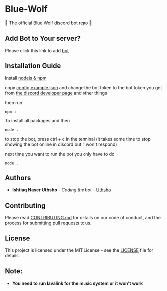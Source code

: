 # Blue-Wolf
🤖 The official Blue Wolf discord bot repo 🤖

## Add Bot to Your server?
Please click this link to add [bot](https://discordapp.com/oauth2/authorize?client_id=682826605466222622&scope=bot&permissions=2146958847%60)
## Installation Guide
Install [nodejs & npm](https://nodejs.org/en/download/)

copy [config.example.json](config.example.json) and change the bot token to the bot token you get from [the discord developer page](https://discordapp.com/developers) and other things


then run

```
npm i
```

To install all packages and then

```
node .
```

to stop the bot, press ctrl + c in the terminal (it takes some time to stop showing the bot online in discord but it won't respond)

next time you want to run the bot you only have to do

```
node .
```
## Authors

* **Ishtiaq Naser Uthsho** - *Coding the bot* - [Uthsho](https://github.com/Uthsho)

## Contributing

Please read [CONTRIBUTING.md](CONTRIBUTING.md) for details on our code of conduct, and the process for submitting pull requests to us.

## License

This project is licensed under the MIT License - see the [LICENSE](LICENSE) file for details

## Note:
* **You need to run lavalink for the music system or it won't work**
